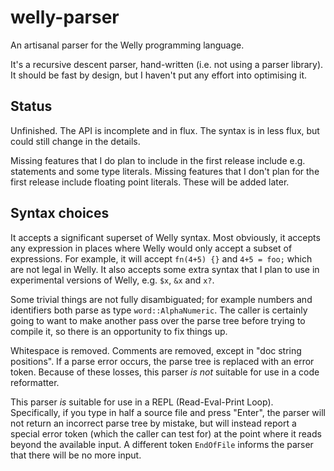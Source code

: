# welly-parser

An artisanal parser for the Welly programming language.

It's a recursive descent parser, hand-written (i.e. not using a parser library). It should be fast by design, but I haven't put any effort into optimising it.


## Status

Unfinished. The API is incomplete and in flux. The syntax is in less flux, but could still change in the details.

Missing features that I do plan to include in the first release include e.g. statements and some type literals. Missing features that I don't plan for the first release include floating point literals. These will be added later.


## Syntax choices

It accepts a significant superset of Welly syntax. Most obviously, it accepts any expression in places where Welly would only accept a subset of expressions. For example, it will accept `fn(4+5) {}` and `4+5 = foo;` which are not legal in Welly. It also accepts some extra syntax that I plan to use in experimental versions of Welly, e.g. `$x`, `&x` and `x?`.

Some trivial things are not fully disambiguated; for example numbers and identifiers both parse as type `word::AlphaNumeric`. The caller is certainly going to want to make another pass over the parse tree before trying to compile it, so there is an opportunity to fix things up.

Whitespace is removed. Comments are removed, except in "doc string positions". If a parse error occurs, the parse tree is replaced with an error token. Because of these losses, this parser *is not* suitable for use in a code reformatter.

This parser *is* suitable for use in a REPL (Read-Eval-Print Loop). Specifically, if you type in half a source file and press "Enter", the parser will not return an incorrect parse tree by mistake, but will instead report a special error token (which the caller can test for) at the point where it reads beyond the available input. A different token `EndOfFile` informs the parser that there will be no more input.
